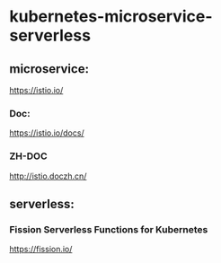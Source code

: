 # kubernetes-microservice-serverless


##  microservice:

https://istio.io/   

### Doc:
https://istio.io/docs/


###  ZH-DOC   
http://istio.doczh.cn/    




##  serverless:

### Fission  Serverless Functions for Kubernetes
https://fission.io/     


